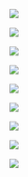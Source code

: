 ![](http://geekresearchlab.net/coursera/neuro/xxx/rlt-1.jpg)<br><br>
![](http://geekresearchlab.net/coursera/neuro/xxx/rlt-2.jpg)<br><br>
![](http://geekresearchlab.net/coursera/neuro/xxx/rlt-3.jpg)<br><br>
![](http://geekresearchlab.net/coursera/neuro/xxx/rlt-4.jpg)<br><br>
![](http://geekresearchlab.net/coursera/neuro/xxx/rlt-5.jpg)<br><br>
![](http://geekresearchlab.net/coursera/neuro/xxx/rlt-6.jpg)<br><br>
![](http://geekresearchlab.net/coursera/neuro/xxx/rlt-7.jpg)<br><br>
![](http://geekresearchlab.net/coursera/neuro/xxx/rlt-8.jpg)<br><br>
![](http://geekresearchlab.net/coursera/neuro/xxx/rlt-9.jpg)
